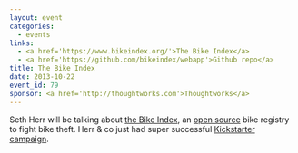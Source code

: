 ```yaml
---
layout: event
categories: 
  - events
links:
  - <a href='https://www.bikeindex.org/'>The Bike Index</a>
  - <a href='https://github.com/bikeindex/webapp'>Github repo</a>
title: The Bike Index
date: 2013-10-22
event_id: 79
sponsor: <a href='http://thoughtworks.com'>Thoughtworks</a>
---
```


<p>Seth Herr will be talking about <a href='https://www.bikeindex.org/'>the Bike Index</a>, an <a href='https://github.com/bikeindex/webapp'>open source</a> bike registry to fight bike theft. Herr & co just had super successful <a href='http://www.kickstarter.com/projects/1073266317/the-bike-index-lets-stop-bike-theft-together'>Kickstarter campaign</a>.</p>

